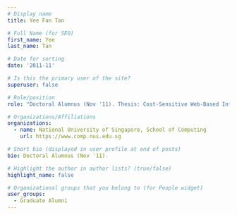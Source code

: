 ```yaml
---
# Display name
title: Yee Fan Tan

# Full Name (for SEO) 
first_name: Yee
last_name: Tan

# Date for sorting
date: '2011-11'

# Is this the primary user of the site?
superuser: false

# Role/position
role: "Doctoral Alumnus (Nov '11). Thesis: Cost-Sensitive Web-Based Information Acquisition for Record Matching."

# Organizations/Affiliations
organizations:
  - name: National University of Singapore, School of Computing
    url: https://www.comp.nus.edu.sg

# Short bio (displayed in user profile at end of posts)
bio: Doctoral Alumnus (Nov '11). 

# Highlight the author in author lists? (true/false)
highlight_name: false

# Organizational groups that you belong to (for People widget)
user_groups:
  - Graduate Alumni
---
```

